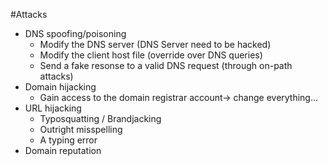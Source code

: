 #Attacks 
* DNS spoofing/poisoning
	* Modify the DNS server (DNS Server need to be hacked)
	* Modify the client host file (override over DNS queries)
	* Send a fake resonse to a valid DNS request (through on-path attacks)
* Domain hijacking
	* Gain access to the domain registrar account-> change everything...
* URL hijacking 
	* Typosquatting / Brandjacking
	* Outright misspelling 
	* A typing error
* Domain reputation